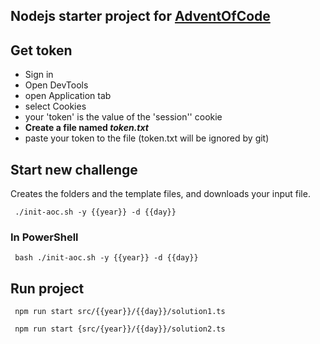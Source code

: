 ## Nodejs starter project for [AdventOfCode](https://adventofcode.com/)

## Get token 
 - Sign in 
 - Open DevTools 
 - open Application tab
 - select Cookies 
 - your 'token' is the value of the 'session'' cookie
 - **Create a file named *token.txt*** 
 - paste your token to the file (token.txt will be ignored by git)

## Start new challenge
Creates the folders and the template files, and downloads your input file.
```shell
 ./init-aoc.sh -y {{year}} -d {{day}}
 ```
### In PowerShell
```shell
 bash ./init-aoc.sh -y {{year}} -d {{day}}
 ```

## Run project 

```shell
 npm run start src/{{year}}/{{day}}/solution1.ts
 ```
```shell
 npm run start {src/{year}}/{{day}}/solution2.ts
 ```
